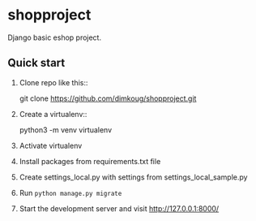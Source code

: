 # shopproject
Django basic eshop project.

Quick start
-----------

1. Clone repo  like this::

      git clone  https://github.com/dimkoug/shopproject.git

2. Create a virtualenv::

    python3 -m venv virtualenv

3. Activate virtualenv

4. Install packages from requirements.txt file

5. Create settings_local.py with settings from settings_local_sample.py

6. Run `python manage.py migrate`

7. Start the development server and visit http://127.0.0.1:8000/
